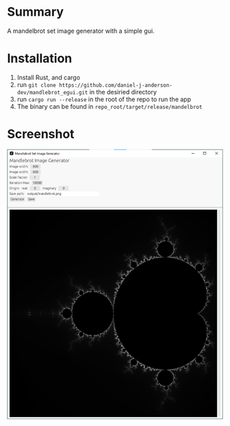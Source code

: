 # Summary
A mandelbrot set image generator with a simple gui.

# Installation
1. <a src="https://www.rust-lang.org/tools/install">Install Rust, and cargo</a>
2. run `git clone https://github.com/daniel-j-anderson-dev/mandlebrot_egui.git` in the desiried directory
3. run `cargo run --release` in the root of the repo to run the app
4. The binary can be found in `repo_root/target/release/mandelbrot`

# Screenshot
<img src="Screenshot.png"></img>